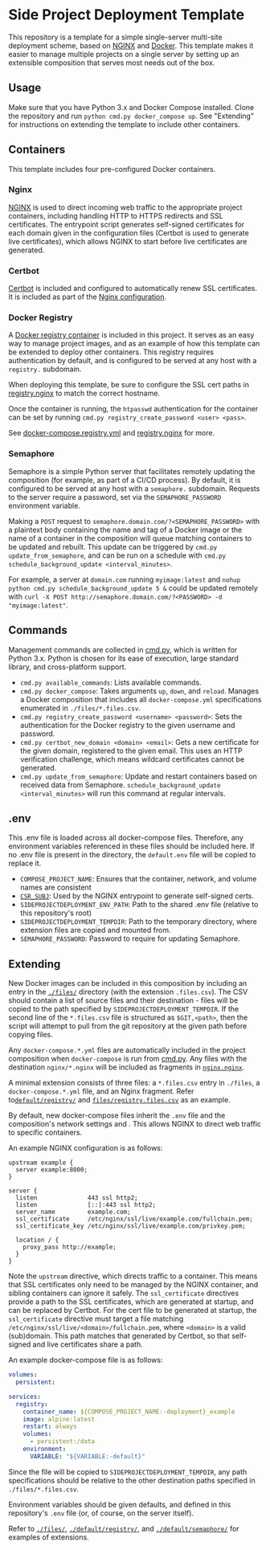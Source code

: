 # Side Project Deployment Template

This repository is a template for a simple single-server multi-site deployment
scheme, based on [NGINX](https://nginx.org/) and
[Docker](https://docs.docker.com/compose/). This template makes it easier to
manage multiple projects on a single server by setting up an extensible
composition that serves most needs out of the box.

## Usage

Make sure that you have Python 3.x and Docker Compose installed. Clone the
repository and run `python cmd.py docker_compose up`. See "Extending" for
instructions on extending the template to include other containers.

## Containers

This template includes four pre-configured Docker containers.

### Nginx

[NGINX](https://hub.docker.com/_/nginx) is used to direct incoming web traffic
to the appropriate project containers, including handling HTTP to HTTPS
redirects and SSL certificates. The entrypoint script generates self-signed
certificates for each domain given in the configuration files (Certbot is used
to generate live certificates), which allows NGINX to start before live
certificates are generated.

### Certbot

[Certbot](https://hub.docker.com/r/certbot/certbot) is included and configured
to automatically renew SSL certificates. It is included as part of the
[Nginx configuration](./default/nginx/docker-compose.nginx.yml).

### Docker Registry

A [Docker registry container](https://hub.docker.com/_/registry) is included in
this project. It serves as an easy way to manage project images, and as an
example of how this template can be extended to deploy other containers. This
registry requires authentication by default, and is configured to be served at
any host with a `registry.` subdomain.

When deploying this template, be sure to configure the SSL cert paths in
[registry.nginx](./default/registry/registry.nginx) to match the correct
hostname.

Once the container is running, the `htpasswd` authentication for the container
can be set by running `cmd.py registry_create_password <user> <pass>`.

See
[docker-compose.registry.yml](./default/registry/docker-compose.registry.yml)
and [registry.nginx](./default/registry/registry.nginx) for more.

### Semaphore

Semaphore is a simple Python server that facilitates remotely updating the
composition (for example, as part of a CI/CD process). By default, it is
configured to be served at any host with a `semaphore.` subdomain. Requests to
the server require a password, set via the `SEMAPHORE_PASSWORD` environment
variable.

Making a `POST` request to `semaphore.domain.com/?<SEMAPHORE_PASSWORD>` with a
plaintext body containing the name and tag of a Docker image or the name of a
container in the composition will queue matching containers to be updated and
rebuilt. This update can be triggered by `cmd.py update_from_semaphore`, and can
be run on a schedule with
`cmd.py schedule_background_update <interval_minutes>`.

For example, a server at `domain.com` running `myimage:latest` and
`nohup python cmd.py schedule_background_update 5 &` could be updated remotely
with `curl -X POST http://semaphore.domain.com/?<PASSWORD> -d "myimage:latest"`.

## Commands

Management commands are collected in [cmd.py](./cmd.py), which is written for
Python 3.x. Python is chosen for its ease of execution, large standard library,
and cross-platform support.

- `cmd.py available_commands`: Lists available commands.
- `cmd.py docker_compose`: Takes arguments `up`, `down`, and `reload`. Manages a
  Docker composition that includes all `docker-compose.yml` specifications
  enumerated in `./files/*.files.csv`.
- `cmd.py registry_create_password <username> <password>`: Sets the
  authentication for the Docker registry to the given username and password.
- `cmd.py certbot_new_domain <domain> <email>`: Gets a new certificate for the
  given domain, registered to the given email. This uses an HTTP verification
  challenge, which means wildcard certificates cannot be generated.
- `cmd.py update_from_semaphore`: Update and restart containers based on
  received data from Semaphore. `schedule_background_update <interval_minutes>`
  will run this command at regular intervals.

## .env

This .env file is loaded across all docker-compose files. Therefore, any
environment variables referenced in these files should be included here. If no
.env file is present in the directory, the `default.env` file will be copied to
replace it.

- `COMPOSE_PROJECT_NAME`: Ensures that the container, network, and volume names
  are consistent
- [`CSR_SUBJ`](https://www.openssl.org/docs/man1.0.2/man1/openssl-req.html):
  Used by the NGINX entrypoint to generate self-signed certs.
- `SIDEPROJECTDEPLOYMENT_ENV_PATH`: Path to the shared .env file (relative to
  this repository's root)
- `SIDEPROJECTDEPLOYMENT_TEMPDIR`: Path to the temporary directory, where
  extension files are copied and mounted from.
- `SEMAPHORE_PASSWORD`: Password to require for updating Semaphore.

## Extending

New Docker images can be included in this composition by including an entry in
the [`./files/`](./files) directory (with the extension `.files.csv`). The CSV
should contain a list of source files and their destination - files will be
copied to the path specified by `SIDEPROJECTDEPLOYMENT_TEMPDIR`. If the second
line of the `*.files.csv` file is structured as `$GIT,<path>`, then the script
will attempt to pull from the git repository at the given path before copying
files.

Any `docker-compose.*.yml` files are automatically included in the project
composition when `docker-compose` is run from [cmd.py](./cmd.py). Any files with
the destination `nginx/*.nginx` will be included as fragments in
[`nginx.nginx`](./default/nginx/nginx.nginx).

A minimal extension consists of three files: a `*.files.csv` entry in `./files`,
a `docker-compose.*.yml` file, and an Nginx fragment. Refer
to[`default/registry/`](./default/registry/) and
[`files/registry.files.csv`](./files/registry.files.csv) as an example.

By default, new docker-compose files inherit the `.env` file and the
composition's network settings and . This allows NGINX to direct web traffic to
specific containers.

An example NGINX configuration is as follows:

```nginx
upstream example {
  server example:8000;
}

server {
  listen              443 ssl http2;
  listen              [::]:443 ssl http2;
  server_name         example.com;
  ssl_certificate     /etc/nginx/ssl/live/example.com/fullchain.pem;
  ssl_certificate_key /etc/nginx/ssl/live/example.com/privkey.pem;

  location / {
    proxy_pass http://example;
  }
}
```

Note the `upstream` directive, which directs traffic to a container. This means
that SSL certificates only need to be managed by the NGINX container, and
sibling containers can ignore it safely. The `ssl_certificate` directives
provide a path to the SSL certificates, which are generated at startup, and can
be replaced by Certbot. For the cert file to be generated at startup, the
`ssl_certificate` directive must target a file matching
`/etc/nginx/ssl/live/<domain>/fullchain.pem`, where `<domain>` is a valid
(sub)domain. This path matches that generated by Certbot, so that self-signed
and live certificates share a path.

An example docker-compose file is as follows:

```yaml
volumes:
  persistent:

services:
  registry:
    container_name: ${COMPOSE_PROJECT_NAME:-deployment}_example
    image: alpine:latest
    restart: always
    volumes:
      - persistent:/data
    environment:
      VARIABLE: "${VARIABLE:-default}"
```

Since the file will be copied to `SIDEPROJECTDEPLOYMENT_TEMPDIR`, any path
specifications should be relative to the other destination paths specified in
`./files/*.files.csv`.

Environment variables should be given defaults, and defined in this repository's
`.env` file (or, of course, on the server itself).

Refer to [`./files/`](./files), [`./default/registry/`](./default/registry), and
[`./default/semaphore/`](./default/semaphore) for examples of extensions.
